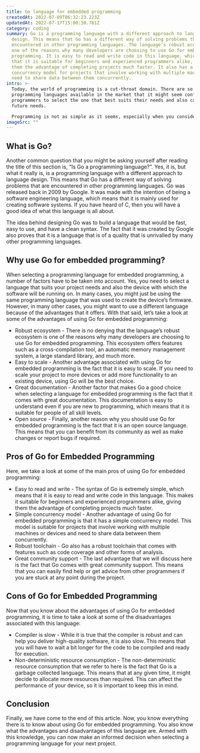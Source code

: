 ```yaml
---
title: Go language for embedded programming
createdAt: 2022-07-09T06:32:23.223Z
updatedAt: 2022-07-17T15:00:30.781Z
category: coding
summary: Go is a programming language with a different approach to language
  design. This means that Go has a different way of solving problems that are
  encountered in other programming languages. The language’s robust ecosystem is
  one of the reasons why many developers are choosing to use Go for embedded
  programming. It is easy to read and write code in this language, which means
  that it is suitable for beginners and experienced programmers alike, giving
  them the advantage of completing projects much faster. It also has a simple
  concurrency model for projects that involve working with multiple machines or
  need to share data between them concurrently.
intro: >-
  Today, the world of programming is a cut-throat domain. There are so many
  programming languages available in the market that it might seem confusing for
  programmers to select the one that best suits their needs and also caters to
  future needs. 

  Programming is not as simple as it seems, especially when you consider all the different aspects involved with it. It is not just about learning code, but also understanding which types of projects you want to take up and what kind of structure your career will take from here on. So when choosing a programming language, there are certain aspects you need to keep in mind before making your final decision. To help you out with this, we have outlined some of the main pros and cons associated with using Go for embedded programming in this article:
imageSrc: ""
---
```


## What is Go?

Another common question that you might be asking yourself after reading the title of this section is, “Is Go a programming language?”. Yes, it is, but what it really is, is a programming language with a different approach to language design. This means that Go has a different way of solving problems that are encountered in other programming languages. Go was released back in 2009 by Google. It was made with the intention of being a software engineering language, which means that it is mainly used for creating software systems. If you have heard of C, then you will have a good idea of what this language is all about.

The idea behind designing Go was to build a language that would be fast, easy to use, and have a clean syntax. The fact that it was created by Google also proves that it is a language that is of a quality that is unrivalled by many other programming languages.

## Why use Go for embedded programming?

When selecting a programming language for embedded programming, a number of factors have to be taken into account. Yes, you need to select a language that suits your project needs and also the device with which the software will be running on. In many cases, you might just be using the same programming language that was used to create the device’s firmware. However, in many other cases, you might want to use a different language because of the advantages that it offers. With that said, let’s take a look at some of the advantages of using Go for embedded programming:

- Robust ecosystem - There is no denying that the language’s robust ecosystem is one of the reasons why many developers are choosing to use Go for embedded programming. This ecosystem offers features such as a cross-compilation tool, an automatic memory management system, a large standard library, and much more.
- Easy to scale - Another advantage associated with using Go for embedded programming is the fact that it is easy to scale. If you need to scale your project to more devices or add more functionality to an existing device, using Go will be the best choice.
- Great documentation - Another factor that makes Go a good choice when selecting a language for embedded programming is the fact that it comes with great documentation. This documentation is easy to understand even if you are new to programming, which means that it is suitable for people of all skill levels.
- Open source - Finally, another reason why you should use Go for embedded programming is the fact that it is an open source language. This means that you can benefit from its community as well as make changes or report bugs if required.

## Pros of Go for Embedded Programming

Here, we take a look at some of the main pros of using Go for embedded programming:

- Easy to read and write - The syntax of Go is extremely simple, which means that it is easy to read and write code in this language. This makes it suitable for beginners and experienced programmers alike, giving them the advantage of completing projects much faster.
- Simple concurrency model - Another advantage of using Go for embedded programming is that it has a simple concurrency model. This model is suitable for projects that involve working with multiple machines or devices and need to share data between them concurrently.
- Robust toolchain - Go also has a robust toolchain that comes with features such as code coverage and other forms of analysis.
- Great community support - The last advantage that we will discuss here is the fact that Go comes with great community support. This means that you can easily find help or get advice from other programmers if you are stuck at any point during the project.

## Cons of Go for Embedded Programming

Now that you know about the advantages of using Go for embedded programming, it is time to take a look at some of the disadvantages associated with this language:
- Compiler is slow - While it is true that the compiler is robust and can help you deliver high-quality software, it is also slow. This means that you will have to wait a bit longer for the code to be compiled and ready for execution.
- Non-deterministic resource consumption - The non-deterministic resource consumption that we refer to here is the fact that Go is a garbage collected language. This means that at any given time, it might decide to allocate more resources than required. This can affect the performance of your device, so it is important to keep this in mind.

## Conclusion

Finally, we have come to the end of this article. Now, you know everything there is to know about using Go for embedded programming. You also know what the advantages and disadvantages of this language are. Armed with this knowledge, you can now make an informed decision when selecting a programming language for your next project.
